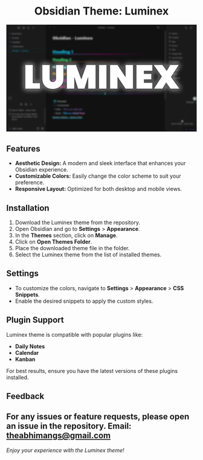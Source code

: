 <h1 align="center">Obsidian Theme: Luminex</h1>


![Luminex Cover Image](assets/cover-obsidian.png)

## Features

- **Aesthetic Design:** A modern and sleek interface that enhances your Obsidian experience.
- **Customizable Colors:** Easily change the color scheme to suit your preference.
- **Responsive Layout:** Optimized for both desktop and mobile views.

## Installation

1. Download the Luminex theme from the repository.
2. Open Obsidian and go to **Settings** > **Appearance**.
3. In the **Themes** section, click on **Manage**.
4. Click on **Open Themes Folder**.
5. Place the downloaded theme file in the folder.
6. Select the Luminex theme from the list of installed themes.

## Settings

- To customize the colors, navigate to **Settings** > **Appearance** > **CSS Snippets**.
- Enable the desired snippets to apply the custom styles.

## Plugin Support

Luminex theme is compatible with popular plugins like:

- **Daily Notes**
- **Calendar**
- **Kanban**

For best results, ensure you have the latest versions of these plugins installed.

## Feedback

For any issues or feature requests, please open an issue in the repository.
Email: theabhimangs@gmail.com
---

*Enjoy your experience with the Luminex theme!*
